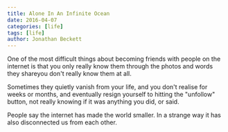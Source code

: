 ```yaml
---
title: Alone In An Infinite Ocean
date: 2016-04-07
categories: [life]
tags: [life]
author: Jonathan Beckett
---
```


One of the most difficult things about becoming friends with people on the internet is that you only really know them through the photos and words they shareyou don't really know them at all.

Sometimes they quietly vanish from your life, and you don't realise for weeks or months, and eventually resign yourself to hitting the "unfollow" button, not really knowing if it was anything you did, or said.

People say the internet has made the world smaller. In a strange way it has also disconnected us from each other.